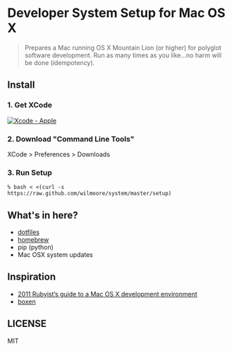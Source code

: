 # Developer System Setup for Mac OS X

> Prepares a Mac running OS X Mountain Lion (or higher) for polyglot software development. Run as many times as you like...no harm will be done (idempotency).

## Install

### 1. Get XCode

[![Xcode - Apple](http://r.mzstatic.com/images/web/linkmaker/badge_macappstore-lrg.gif)](https://itunes.apple.com/us/app/xcode/id497799835?mt=12&uo=4)

### 2. Download "Command Line Tools"

  XCode > Preferences > Downloads

### 3. Run Setup

    % bash < <(curl -s https://raw.github.com/wilmoore/system/master/setup)

## What's in here?

- [dotfiles]
- [homebrew]
- pip (python)
- Mac OSX system updates

## Inspiration

- [2011 Rubyist’s guide to a Mac OS X development environment](http://robots.thoughtbot.com/post/8700977975/2011-rubyists-guide-to-a-mac-os-x-development)
- [boxen](https://github.com/boxen/our-boxen)

## LICENSE

  MIT

[dotfiles]: https://github.com/wilmoore/dotfiles
[homebrew]: https://github.com/wilmoore/homebrew-home
